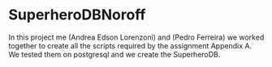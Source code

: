 # SuperheroDBNoroff
In this project me (Andrea Edson Lorenzoni) and (Pedro Ferreira) we worked together to create all the scripts required by the assignment Appendix A. We tested them on postgresql and we create the SuperheroDB.

